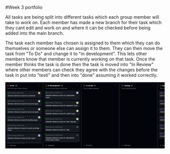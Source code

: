 #Week 3 portfolio

All tasks are being split into different tasks which each group member will take to work on. Each member has made a new branch for their task which they cant edit and work on and where it can be checked before being added into the main branch. 

The task each member has chosen is assigned to them which they can do themselves or someone else can assign it to them. They can then move the task from "To Do" and change it to "in development". This lets other members know that member is currently working on that task. Once the member thinks the task is done then the task is moved into "In Review" where other members can check they agree with the changes before the task in put into "testi" and then into "done" assuming it worked correctly. 

![UpdatedTaskBoard](/Images/UpdatedTaskBoard.png?raw=true)
